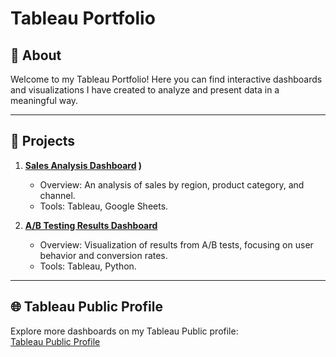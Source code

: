 # **Tableau Portfolio**

## 📖 About
Welcome to my Tableau Portfolio! Here you can find interactive dashboards and visualizations I have created to analyze and present data in a meaningful way.

---

## 📂 Projects
1. **[Sales Analysis Dashboard](![sales](https://github.com/user-attachments/assets/323c652d-bfc7-4609-85d5-db278f5609ca)
)
)**
   - Overview: An analysis of sales by region, product category, and channel.
   - Tools: Tableau, Google Sheets.

2. **[A/B Testing Results Dashboard](![sales](https://github.com/user-attachments/assets/c914d99c-696c-4c65-8825-32bd57b949dd)
)**
   - Overview: Visualization of results from A/B tests, focusing on user behavior and conversion rates.
   - Tools: Tableau, Python.

---

## 🌐 Tableau Public Profile
Explore more dashboards on my Tableau Public profile:  
[Tableau Public Profile](https://public.tableau.com/app/profile/pikhulia.victoriia/vizzes)
